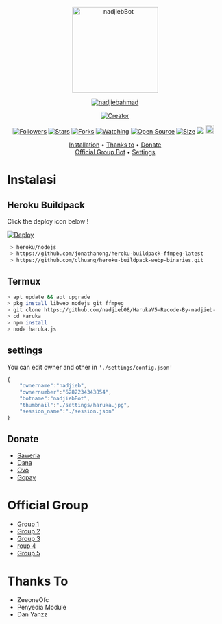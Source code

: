 <p align="center">
<img src="https://github.com/zeeoneofc/Haruka/blob/v1/settings/haruka.jpg" alt="nadjiebBot" width="200"/>

<p align="center">
    <a href="https://nadjieb08.github.io">
        <img
            src="https://readme-typing-svg.herokuapp.com?size=15&width=280&lines=Thank+for+using+haruka+bot+🤗"
            alt="nadjiebahmad"
        />
    </a>
</p>

</p>
<p align="center">
<a href="https://github.com/nadjieb08/nadjieb.github.io"><img title="Creator" src="https://img.shields.io/badge/Creator-ZeeoneOfc-red.svg?style=for-the-badge&logo=github"></a>
</p>
<p align="center">
<a href="https://github.com/zeeoneofc/followers"><img title="Followers" src="https://img.shields.io/github/followers/zeeoneofc?color=red&style=flat-square"></a>
<a href="https://github.com/zeeoneofc/Haruka/stargazers/"><img title="Stars" src="https://img.shields.io/github/stars/zeeoneofc/Haruka?color=blue&style=flat-square"></a>
<a href="https://github.com/zeeoneofc/Haruka/network/members"><img title="Forks" src="https://img.shields.io/github/forks/zeeoneofc/Haruka?color=red&style=flat-square"></a>
<a href="https://github.com/zeeoneofc/Haruka/watchers"><img title="Watching" src="https://img.shields.io/github/watchers/zeeoneofc/Haruka?label=Watchers&color=blue&style=flat-square"></a>
<a href="https://github.com/zeeoneofc/Haruka"><img title="Open Source" src="https://badges.frapsoft.com/os/v2/open-source.svg?v=103"></a>
<a href="https://github.com/zeeoneofc/Haruka/"><img title="Size" src="https://img.shields.io/github/repo-size/zeeoneofc/Haruka?style=flat-square&color=green"></a>
<a href="https://hits.seeyoufarm.com"><img src="https://hits.seeyoufarm.com/api/count/incr/badge.svg?url=https%3A%2F%2Fgithub.com%2Fzeeoneofc%2FHaruka&count_bg=%2379C83D&title_bg=%23555555&icon=probot.svg&icon_color=%2300FF6D&title=hits&edge_flat=false"/></a>
<a href="https://github.com/zeeoneofc/Haruka/graphs/commit-activity"><img height="20" src="https://img.shields.io/badge/Maintained%3F-yes-green.svg"></a>&nbsp;&nbsp;
</p>

<p align="center">
  <a href="https://github.com/zeeoneofc/Haruka#instalasi">Installation</a> •
  <a href="https://github.com/zeeoneofc/Haruka#thanks-to">Thanks to</a> •
  <a href="https://github.com/zeeoneofc/Haruka#donate">Donate</a></br>
  <a href="https://github.com/zeeoneofc/Haruka#Official-Group"> Official Group Bot</a> •
  <a href="https://github.com/zeeoneofc/Haruka#settings">Settings</a>

</p>
</div>


# Instalasi
## Heroku Buildpack

Click the deploy icon below !

[![Deploy](https://www.herokucdn.com/deploy/button.svg)](https://heroku.com/deploy?template=https://github.com/zeeoneofc/Haruka)

```bash
 > heroku/nodejs
 > https://github.com/jonathanong/heroku-buildpack-ffmpeg-latest
 > https://github.com/clhuang/heroku-buildpack-webp-binaries.git
```

## Termux
```bash
> apt update && apt upgrade
> pkg install libweb nodejs git ffmpeg
> git clone https://github.com/nadjieb08/HarukaV5-Recode-By-nadjieb-
> cd Haruka
> npm install
> node haruka.js
```

## settings
You can edit owner and other in `'./settings/config.json'`

```ts
{
	"ownername":"nadjieb",
	"ownernumber":"6282234343854",
	"botname":"nadjiebBot",
	"thumbnail":"./settings/haruka.jpg",
	"session_name":"./session.json"
}
```
## Donate
- [Saweria](https://saweria.co/zeeoneofc)
- [Dana](https://j.top4top.io/p_20532posd1.jpg)
- [Ovo](https://h.top4top.io/p_2053vk0uw1.jpg)
- [Gopay](https://i.top4top.io/p_2053em3vh1.jpg)

# Official Group
- [Group 1](https://chat.whatsapp.com/EU890BcXjyBDkNaUT5WmYV)
- [Group 2](https://chat.whatsapp.com/E8NExJwIbhBJYzssfqJNsE)
- [Group 3](https://chat.whatsapp.com/KCSqHTky1apG7ApePsfiPy)
- [roup 4](https://chat.whatsapp.com/KwmvHr7VMFj7r5ry9xmMsU)
- [Group 5](https://chat.whatsapp.com/ELa7GhU0sP4EvXcVimQYtz)

# Thanks To
- ZeeoneOfc
- Penyedia Module
- Dan Yanzz
